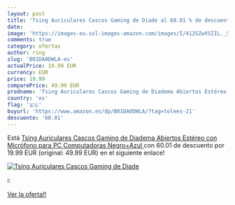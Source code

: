 ```yaml
---
layout: post
title: 'Tsing Auriculares Cascos Gaming de Diade al 60.01 % de descuento'
date: 
image: 'https://images-eu.ssl-images-amazon.com/images/I/412SZwVSIIL._SL200_.jpg'
comments: true
category: ofertas
author: ring
slug: 'B01DA0DWLA-es'
actualPrice: 19.99 EUR
currency: EUR
price: 19.99
comparePrice: 49.99 EUR
prodname: 'Tsing Auriculares Cascos Gaming de Diadema Abiertos Estéreo con Micrófono para PC Computadoras  Negro+Azul '
country: 'es'
flag: '🇪🇸'
buyurl: 'https://www.amazon.es/dp/B01DA0DWLA/?tag=tolees-21'
descuento: '60.01'
---
```


Está [Tsing Auriculares Cascos Gaming de Diadema Abiertos Estéreo con Micrófono para PC Computadoras  Negro+Azul ](https://www.amazon.es/dp/B01DA0DWLA/?tag=tolees-21) con 60.01 de descuento por 19.99 EUR (original: 49.99 EUR) en el siguiente enlace!

[![Tsing Auriculares Cascos Gaming de Diade](https://images-eu.ssl-images-amazon.com/images/I/412SZwVSIIL._SL200_.jpg)](https://www.amazon.es/dp/B01DA0DWLA/?tag=tolees-21)

ℹ️:


[Ver la oferta!!](https://www.amazon.es/dp/B01DA0DWLA/?tag=tolees-21)
